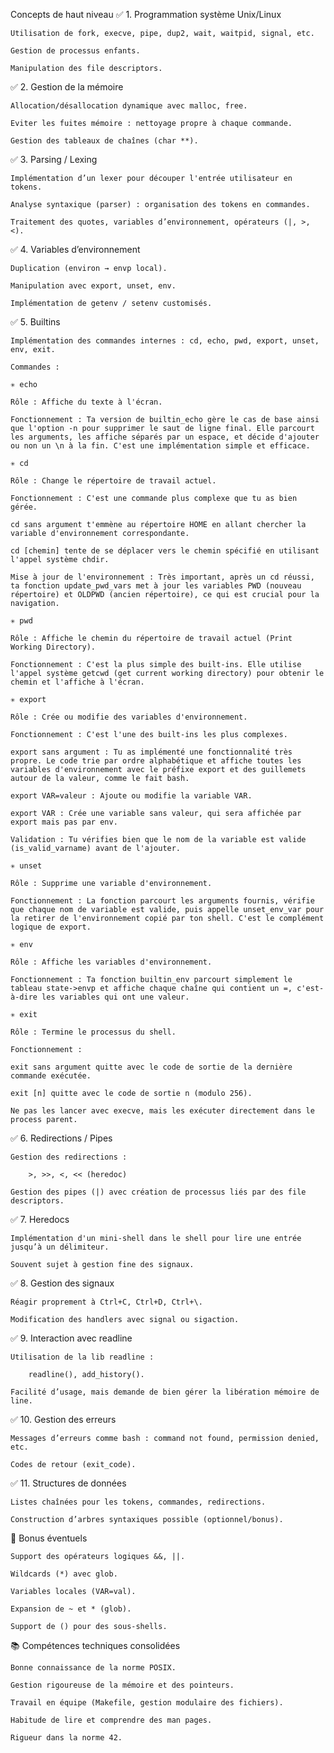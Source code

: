  Concepts de haut niveau
✅ 1. Programmation système Unix/Linux

    Utilisation de fork, execve, pipe, dup2, wait, waitpid, signal, etc.

    Gestion de processus enfants.

    Manipulation des file descriptors.

✅ 2. Gestion de la mémoire

    Allocation/désallocation dynamique avec malloc, free.

    Eviter les fuites mémoire : nettoyage propre à chaque commande.

    Gestion des tableaux de chaînes (char **).

✅ 3. Parsing / Lexing

    Implémentation d’un lexer pour découper l'entrée utilisateur en tokens.

    Analyse syntaxique (parser) : organisation des tokens en commandes.

    Traitement des quotes, variables d’environnement, opérateurs (|, >, <).

✅ 4. Variables d’environnement

    Duplication (environ → envp local).

    Manipulation avec export, unset, env.

    Implémentation de getenv / setenv customisés.

✅ 5. Builtins

    Implémentation des commandes internes : cd, echo, pwd, export, unset, env, exit.

	Commandes :
	
	✳️​​ echo

	Rôle : Affiche du texte à l'écran.

	Fonctionnement : Ta version de builtin_echo gère le cas de base ainsi que l'option -n pour supprimer le saut de ligne final. Elle parcourt les arguments, les affiche séparés par un espace, et décide d'ajouter ou non un \n à la fin. C'est une implémentation simple et efficace.

	✳️​ cd

	Rôle : Change le répertoire de travail actuel.

	Fonctionnement : C'est une commande plus complexe que tu as bien gérée.

	cd sans argument t'emmène au répertoire HOME en allant chercher la variable d'environnement correspondante.

	cd [chemin] tente de se déplacer vers le chemin spécifié en utilisant l'appel système chdir.

	Mise à jour de l'environnement : Très important, après un cd réussi, ta fonction update_pwd_vars met à jour les variables PWD (nouveau répertoire) et OLDPWD (ancien répertoire), ce qui est crucial pour la navigation.

	✳️​ pwd

	Rôle : Affiche le chemin du répertoire de travail actuel (Print Working Directory).

	Fonctionnement : C'est la plus simple des built-ins. Elle utilise l'appel système getcwd (get current working directory) pour obtenir le chemin et l'affiche à l'écran.

	✳️​ export
	
	Rôle : Crée ou modifie des variables d'environnement.

	Fonctionnement : C'est l'une des built-ins les plus complexes.

	export sans argument : Tu as implémenté une fonctionnalité très propre. Le code trie par ordre alphabétique et affiche toutes les variables d'environnement avec le préfixe export et des guillemets autour de la valeur, comme le fait bash.

	export VAR=valeur : Ajoute ou modifie la variable VAR.

	export VAR : Crée une variable sans valeur, qui sera affichée par export mais pas par env.

	Validation : Tu vérifies bien que le nom de la variable est valide (is_valid_varname) avant de l'ajouter.

	✳️​ unset

	Rôle : Supprime une variable d'environnement.

	Fonctionnement : La fonction parcourt les arguments fournis, vérifie que chaque nom de variable est valide, puis appelle unset_env_var pour la retirer de l'environnement copié par ton shell. C'est le complément logique de export.

	✳️​ env

	Rôle : Affiche les variables d'environnement.

	Fonctionnement : Ta fonction builtin_env parcourt simplement le tableau state->envp et affiche chaque chaîne qui contient un =, c'est-à-dire les variables qui ont une valeur.

	✳️​ exit

	Rôle : Termine le processus du shell.

	Fonctionnement :

	exit sans argument quitte avec le code de sortie de la dernière commande exécutée.

	exit [n] quitte avec le code de sortie n (modulo 256).

    Ne pas les lancer avec execve, mais les exécuter directement dans le process parent.

✅ 6. Redirections / Pipes

    Gestion des redirections :

        >, >>, <, << (heredoc)

    Gestion des pipes (|) avec création de processus liés par des file descriptors.

✅ 7. Heredocs

    Implémentation d'un mini-shell dans le shell pour lire une entrée jusqu’à un délimiteur.

    Souvent sujet à gestion fine des signaux.

✅ 8. Gestion des signaux

    Réagir proprement à Ctrl+C, Ctrl+D, Ctrl+\.

    Modification des handlers avec signal ou sigaction.

✅ 9. Interaction avec readline

    Utilisation de la lib readline :

        readline(), add_history().

    Facilité d’usage, mais demande de bien gérer la libération mémoire de line.

✅ 10. Gestion des erreurs

    Messages d’erreurs comme bash : command not found, permission denied, etc.

    Codes de retour (exit_code).

✅ 11. Structures de données

    Listes chaînées pour les tokens, commandes, redirections.

    Construction d’arbres syntaxiques possible (optionnel/bonus).

🎯 Bonus éventuels

    Support des opérateurs logiques &&, ||.

    Wildcards (*) avec glob.

    Variables locales (VAR=val).

    Expansion de ~ et * (glob).

    Support de () pour des sous-shells.

📚 Compétences techniques consolidées

    Bonne connaissance de la norme POSIX.

    Gestion rigoureuse de la mémoire et des pointeurs.

    Travail en équipe (Makefile, gestion modulaire des fichiers).

    Habitude de lire et comprendre des man pages.

    Rigueur dans la norme 42.